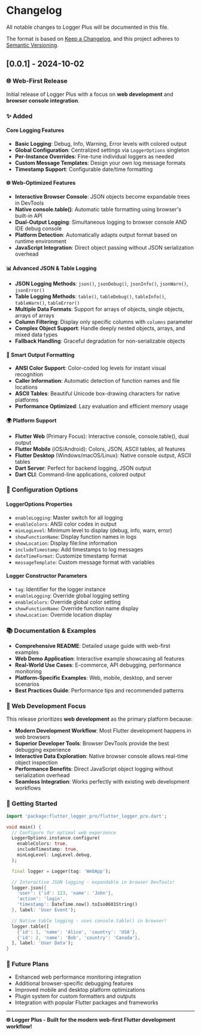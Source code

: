 # Changelog

All notable changes to Logger Plus will be documented in this file.

The format is based on [Keep a Changelog](https://keepachangelog.com/en/1.0.0/),
and this project adheres to [Semantic Versioning](https://semver.org/spec/v2.0.0.html).

## [0.0.1] - 2024-10-02

### 🌐 Web-First Release

Initial release of Logger Plus with a focus on **web development** and **browser console integration**.

### ✨ Added

#### Core Logging Features
- **Basic Logging**: Debug, Info, Warning, Error levels with colored output
- **Global Configuration**: Centralized settings via `LoggerOptions` singleton
- **Per-Instance Overrides**: Fine-tune individual loggers as needed
- **Custom Message Templates**: Design your own log message formats
- **Timestamp Support**: Configurable date/time formatting

#### 🌐 Web-Optimized Features
- **Interactive Browser Console**: JSON objects become expandable trees in DevTools
- **Native console.table()**: Automatic table formatting using browser's built-in API
- **Dual-Output Logging**: Simultaneous logging to browser console AND IDE debug console
- **Platform Detection**: Automatically adapts output format based on runtime environment
- **JavaScript Integration**: Direct object passing without JSON serialization overhead

#### 📊 Advanced JSON & Table Logging
- **JSON Logging Methods**: `json()`, `jsonDebug()`, `jsonInfo()`, `jsonWarn()`, `jsonError()`
- **Table Logging Methods**: `table()`, `tableDebug()`, `tableInfo()`, `tableWarn()`, `tableError()`
- **Multiple Data Formats**: Support for arrays of objects, single objects, arrays of arrays
- **Column Filtering**: Display only specific columns with `columns` parameter
- **Complex Object Support**: Handle deeply nested objects, arrays, and mixed data types
- **Fallback Handling**: Graceful degradation for non-serializable objects

#### 🎨 Smart Output Formatting
- **ANSI Color Support**: Color-coded log levels for instant visual recognition
- **Caller Information**: Automatic detection of function names and file locations
- **ASCII Tables**: Beautiful Unicode box-drawing characters for native platforms
- **Performance Optimized**: Lazy evaluation and efficient memory usage

#### 🌍 Platform Support
- **Flutter Web** (Primary Focus): Interactive console, console.table(), dual output
- **Flutter Mobile** (iOS/Android): Colors, JSON, ASCII tables, all features
- **Flutter Desktop** (Windows/macOS/Linux): Native console output, ASCII tables
- **Dart Server**: Perfect for backend logging, JSON output
- **Dart CLI**: Command-line applications, colored output

### 🔧 Configuration Options

#### LoggerOptions Properties
- `enableLogging`: Master switch for all logging
- `enableColors`: ANSI color codes in output
- `minLogLevel`: Minimum level to display (debug, info, warn, error)
- `showFunctionName`: Display function names in logs
- `showLocation`: Display file:line information
- `includeTimestamp`: Add timestamps to log messages
- `dateTimeFormat`: Customize timestamp format
- `messageTemplate`: Custom message format with variables

#### Logger Constructor Parameters
- `tag`: Identifier for the logger instance
- `enableLogging`: Override global logging setting
- `enableColors`: Override global color setting
- `showFunctionName`: Override function name display
- `showLocation`: Override location display

### 📚 Documentation & Examples

- **Comprehensive README**: Detailed usage guide with web-first examples
- **Web Demo Application**: Interactive example showcasing all features
- **Real-World Use Cases**: E-commerce, API debugging, performance monitoring
- **Platform-Specific Examples**: Web, mobile, desktop, and server scenarios
- **Best Practices Guide**: Performance tips and recommended patterns

### 🎯 Web Development Focus

This release prioritizes **web development** as the primary platform because:

- **Modern Development Workflow**: Most Flutter development happens in web browsers
- **Superior Developer Tools**: Browser DevTools provide the best debugging experience
- **Interactive Data Exploration**: Native browser console allows real-time object inspection
- **Performance Benefits**: Direct JavaScript object logging without serialization overhead
- **Seamless Integration**: Works perfectly with existing web development workflows

### 🚀 Getting Started

```dart
import 'package:flutter_logger_pro/flutter_logger_pro.dart';

void main() {
  // Configure for optimal web experience
  LoggerOptions.instance.configure(
    enableColors: true,
    includeTimestamp: true,
    minLogLevel: LogLevel.debug,
  );

  final logger = Logger(tag: 'WebApp');

  // Interactive JSON logging - expandable in browser DevTools!
  logger.json({
    'user': {'id': 123, 'name': 'John'},
    'action': 'login',
    'timestamp': DateTime.now().toIso8601String()
  }, label: 'User Event');

  // Native table logging - uses console.table() in browser!
  logger.table([
    {'id': 1, 'name': 'Alice', 'country': 'USA'},
    {'id': 2, 'name': 'Bob', 'country': 'Canada'},
  ], label: 'User Data');
}
```

### 🔮 Future Plans

- Enhanced web performance monitoring integration
- Additional browser-specific debugging features
- Improved mobile and desktop platform optimizations
- Plugin system for custom formatters and outputs
- Integration with popular Flutter packages and frameworks

---

**🌐 Logger Plus - Built for the modern web-first Flutter development workflow!**